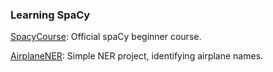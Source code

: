 ### Learning SpaCy

[SpacyCourse](LearningSpacy/SpacyCourse): Official spaCy beginner course.

[AirplaneNER](LearningSpacy/AirplaneNER): Simple NER project, identifying airplane names.

